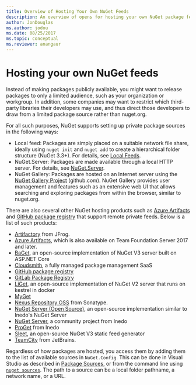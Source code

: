 ```yaml
---
title: Overview of Hosting Your Own NuGet Feeds
description: An overview of opens for hosting your own NuGet package feeds or galleries either locally or remotely.
author: JonDouglas
ms.author: jodou
ms.date: 08/25/2017
ms.topic: conceptual
ms.reviewer: anangaur
---
```


# Hosting your own NuGet feeds

Instead of making packages publicly available, you might want to release packages to only a limited audience, such as your organization or workgroup. In addition, some companies may want to restrict which third-party libraries their developers may use, and thus direct those developers to draw from a limited package source rather than nuget.org.

For all such purposes, NuGet supports setting up private package sources in the following ways:

- Local feed: Packages are simply placed on a suitable network file share, ideally using `nuget init` and `nuget add` to create a hierarchical folder structure (NuGet 3.3+). For details, see [Local Feeds](../hosting-packages/local-feeds.md).
- NuGet.Server: Packages are made available through a local HTTP server. For details, see [NuGet.Server](../hosting-packages/nuget-server.md).
- NuGet Gallery: Packages are hosted on an Internet server using the [NuGet Gallery Project](https://github.com/NuGet/NuGetGallery#build-and-run-the-gallery-in-arbitrary-number-easy-steps) (github.com). NuGet Gallery provides user management and features such as an extensive web UI that allows searching and exploring packages from within the browser, similar to nuget.org.

There are also several other NuGet hosting products such as [Azure Artifacts](https://www.visualstudio.com/docs/package/nuget/publish) and [GitHub package registry](https://help.github.com/articles/configuring-nuget-for-use-with-github-package-registry) that support remote private feeds. Below is a list of such products:

- [Artifactory](https://www.jfrog.com/artifactory/) from JFrog.
- [Azure Artifacts](https://www.visualstudio.com/docs/package/nuget/publish), which is also available on Team Foundation Server 2017 and later.
- [BaGet](https://github.com/loic-sharma/BaGet), an open-source implementation of NuGet V3 server built on ASP.NET Core
- [Cloudsmith](https://cloudsmith.io/l/nuget-feed/), a fully managed package management SaaS
- [GitHub package registry](https://help.github.com/articles/configuring-nuget-for-use-with-github-package-registry)
- [GitLab Package Registry](https://docs.gitlab.com/ee/user/packages/nuget_repository/)
- [LiGet](https://github.com/ai-traders/liget), an open-source implementation of NuGet V2 server that runs on kestrel in docker
- [MyGet](https://myget.org)
- [Nexus Repository OSS](https://www.sonatype.com/nexus-repository-oss) from Sonatype.
- [NuGet Server (Open Source)](https://github.com/svenkle/nuget-server), an open-source implementation similar to Inedo's NuGet Server
- [NuGet Server](http://nugetserver.net/), a community project from Inedo
- [ProGet](https://inedo.com/proget) from Inedo
- [Sleet](https://github.com/emgarten/sleet), an open-source NuGet V3 static feed generator
- [TeamCity](https://www.jetbrains.com/teamcity/) from JetBrains.

Regardless of how packages are hosted, you access them by adding them to the list of available sources in `NuGet.Config`. This can be done in Visual Studio as described in [Package Sources](../consume-packages/install-use-packages-visual-studio.md#package-sources), or from the command line using [`nuget sources`](../reference/cli-reference/cli-ref-sources.md). The path to a source can be a local folder pathname, a network name, or a URL.
